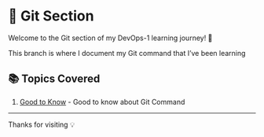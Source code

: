 # 📝 Git Section

Welcome to the Git section of my DevOps-1 learning journey! 🚀

This branch is where I document my Git command that I’ve been learning

## 📚 Topics Covered
1. [Good to Know](./Good_to_Know.md) - Good to know about Git Command

---
Thanks for visiting 💡

